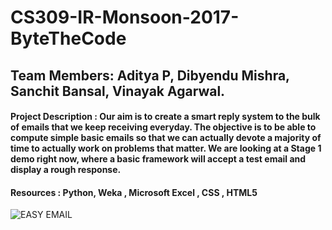 # CS309-IR-Monsoon-2017-ByteTheCode

## Team Members: Aditya P, Dibyendu Mishra, Sanchit Bansal, Vinayak Agarwal. 

#### Project Description : Our aim is to create a smart reply system to the bulk of emails that we keep receiving everyday. The objective is to be able to compute simple basic emails so that we can actually devote a majority of time to actually work on problems that matter. We are looking at a Stage 1 demo right now, where a basic framework will accept a test email and display a rough response. 

#### Resources : Python, Weka , Microsoft Excel , CSS , HTML5

![EASY EMAIL](https://raw.githubusercontent.com/ashoka-university/CS309-IR-Monsoon-2017-ByteTheCode/master/Media/EasyEmail_IR.png)
